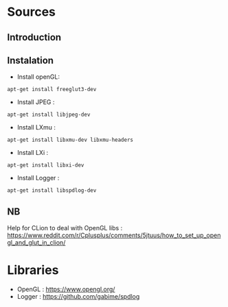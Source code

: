 # Sources
## Introduction

## Instalation
- Install openGL:
```
apt-get install freeglut3-dev
```

- Install JPEG :
```
apt-get install libjpeg-dev
```

- Install LXmu :
```
apt-get install libxmu-dev libxmu-headers
```

- Install LXi :
```
apt-get install libxi-dev
```
- Install Logger :
```
apt-get install libspdlog-dev
```

## NB
Help for CLion to deal with OpenGL libs : 
https://www.reddit.com/r/Cplusplus/comments/5jtuus/how_to_set_up_opengl_and_glut_in_clion/

# Libraries
- OpenGL : https://www.opengl.org/
- Logger : https://github.com/gabime/spdlog